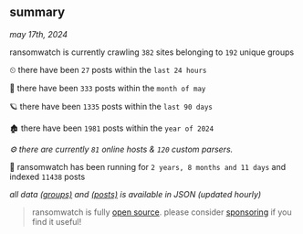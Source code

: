 
## summary
_may 17th, 2024_

ransomwatch is currently crawling `382` sites belonging to `192` unique groups

⏲ there have been `27` posts within the `last 24 hours`

🦈 there have been `333` posts within the `month of may`

🪐 there have been `1335` posts within the `last 90 days`

🏚 there have been `1981` posts within the `year of 2024`

_⚙️ there are currently `81` online hosts & `120` custom parsers._

🦕 ransomwatch has been running for `2 years, 8 months and 11 days` and indexed `11438` posts

_all data  [(groups)](http://ransomwhat.telemetry.ltd/groups) and [(posts)](http://ransomwhat.telemetry.ltd/posts) is available in JSON (updated hourly)_

> ransomwatch is fully [open source](https://github.com/joshhighet/ransomwatch#ransomwatch--). please consider [sponsoring](https://github.com/sponsors/joshhighet) if you find it useful!
